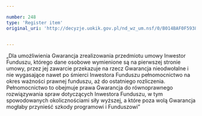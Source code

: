 ```yaml
---

number: 248
type: 'Register item'
original_uri: 'http://decyzje.uokik.gov.pl/nd_wz_um.nsf/0/B014BAF0F5938433C12572DD003294A4?OpenDocument'


---
```


„Dla umożliwienia Gwarancja zrealizowania przedmiotu umowy Inwestor Funduszu, którego dane osobowe wymienione są na pierwszej stronie umowy, przez jej zawarcie przekazuje na rzecz Gwarancja nieodwołalne i nie wygasające nawet po śmierci Inwestora Funduszu pełnomocnictwo na okres ważności prawnej funduszu, aż do ostatniego rozliczenia. Pełnomocnictwo to obejmuje prawa Gwarancja do równoprawnego rozwiązywania spraw dotyczących Inwestora Funduszu, w tym spowodowanych okolicznościami siły wyższej, a które poza wolą Gwarancja mogłaby przynieść szkody programowi i Funduszowi”
